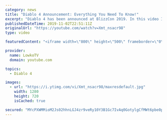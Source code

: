 ```yaml
---
category: news
title: "Diablo 4 Announcement: Everything You Need To Know!"
excerpt: "Diablo 4 has been announced at BlizzCon 2019. In this video I go over everything you need to know about this upcoming Blizzard Entertainment game."
publishedDateTime: 2019-11-02T22:51:11Z
originalUrl: "https://youtube.com/watch?v=Xmt_nsacr98"
type: video

featuredContent: "<iframe width=\"800\" height=\"500\" frameborder=\"0\" src=\"https://www.youtube.com/embed/Xmt_nsacr98\" allow=\"accelerometer; autoplay; encrypted-media; gyroscope; picture-in-picture\" allowfullscreen></iframe>"

provider:
  name: LowkoTV
  domain: youtube.com

topics:
  - Diablo 4

images:
  - url: "https://i.ytimg.com/vi/Xmt_nsacr98/maxresdefault.jpg"
    width: 1280
    height: 720
    isCached: true

secured: "MYcPXWMMioM2Js02hhnLGJ4zr9veRy10Y3B1Gc7IvAq0GotylgCfMWt6pbe0pgyKYPUY51RSXa2GfuTue7Qe5JDsOAkEbTn2kaZGlsn2/ayj/mXSTC0fXaFPiuNU23hQKaxG75sAPsah3/45qxK/mrEoawI0+5WkbxYg5QM/I4gUoZPuBZcLkz90N89JvkLhkf+E61DpPjJFXkz+EC6sQHnPuaelBIUPZA06E1XjHaCVr6QGNgL369P2M5N6HQq7xs5YbmPYRL2iyrK9WSyNsx49yJVFYNFWkMnLJTBlyYTvYVAWwdQ7HPxcl507KwkGa4Czb3uzbMtOR9nP581h6dq0sozQq6+oKjOza5D7D5o4WQaAQ3z0X7KPUsZJstn1DMtKKieIi9KBGPR3xl32MDM/tAzRiseZQEWCo1xZb2Tue0cdMJNFId+Z8+XvWi/f;Y1rIKfyLZ+jczHOwhF+EVA=="
---
```


